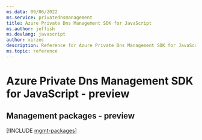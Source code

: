 ```yaml
---
ms.data: 09/06/2022
ms.service: privatednsmanagement
title: Azure Private Dns Management SDK for JavaScript
ms.author: jeffish
ms.devlang: javascript
author: xirzec
description: Reference for Azure Private Dns Management SDK for JavaScript
ms.topic: reference
---
```

# Azure Private Dns Management SDK for JavaScript - preview

## Management packages - preview
[!INCLUDE [mgmt-packages](private-dns-management-mgmt-index.md)]
